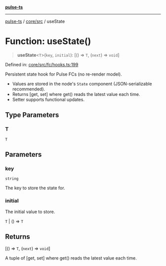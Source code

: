 [**pulse-ts**](../../../README.md)

***

[pulse-ts](../../../README.md) / [core/src](../README.md) / useState

# Function: useState()

> **useState**\<`T`\>(`key`, `initial`): \[() => `T`, (`next`) => `void`\]

Defined in: [core/src/fc/hooks.ts:199](https://github.com/jlehett/pulse-ts/blob/95f7e0ab0aafbcd2aad691251c554317b3dfe19c/packages/core/src/fc/hooks.ts#L199)

Persistent state hook for Pulse FCs (no re-render model).

- Values are stored in the node's `State` component (JSON-serializable recommended).
- Returns [get, set] where get() reads the latest value each time.
- Setter supports functional updates.

## Type Parameters

### T

`T`

## Parameters

### key

`string`

The key to store the state for.

### initial

The initial value to store.

`T` | () => `T`

## Returns

\[() => `T`, (`next`) => `void`\]

A tuple of [get, set] where get() reads the latest value each time.
